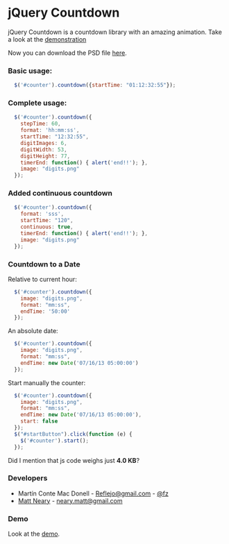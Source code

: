 # jQuery Countdown

jQuery Countdown is a countdown library with an amazing animation. Take a look
at the [demonstration](https://reflejo.github.com/jquery-countdown/)

Now you can download the PSD file
[here](https://github.com/Reflejo/jquery-countdown/blob/master/img/digits.psd).

### Basic usage:

```javascript
  $('#counter').countdown({startTime: "01:12:32:55"});
```

### Complete usage:

```javascript
  $('#counter').countdown({
    stepTime: 60,
    format: 'hh:mm:ss',
    startTime: "12:32:55",
    digitImages: 6,
    digitWidth: 53,
    digitHeight: 77,
    timerEnd: function() { alert('end!!'); },
    image: "digits.png"
  });
```

### Added continuous countdown

```javascript
  $('#counter').countdown({
    format: 'sss',
    startTime: "120",
    continuous: true,
    timerEnd: function() { alert('end!!'); },
    image: "digits.png"
  });
```

### Countdown to a Date

Relative to current hour:

```javascript
  $('#counter').countdown({
    image: "digits.png",
    format: "mm:ss",
    endTime: '50:00'
  });
```

An absolute date:


```javascript
  $('#counter').countdown({
    image: "digits.png",
    format: "mm:ss",
    endTime: new Date('07/16/13 05:00:00')
  });
```

Start manually the counter:

```javascript
  $('#counter').countdown({
    image: "digits.png",
    format: "mm:ss",
    endTime: new Date('07/16/13 05:00:00'),
	start: false
  });
  $("#startButton").click(function (e) {
	$('#counter').start();
  });
```

Did I mention that js code weighs just **4.0 KB**?

### Developers

- Martín Conte Mac Donell - <Reflejo@gmail.com> - [@fz](https://twitter.com/fz)
- [Matt Neary](https://mattneary.com) - <neary.matt@gmail.com>

### Demo

Look at the [demo](https://reflejo.github.com/jquery-countdown/).

